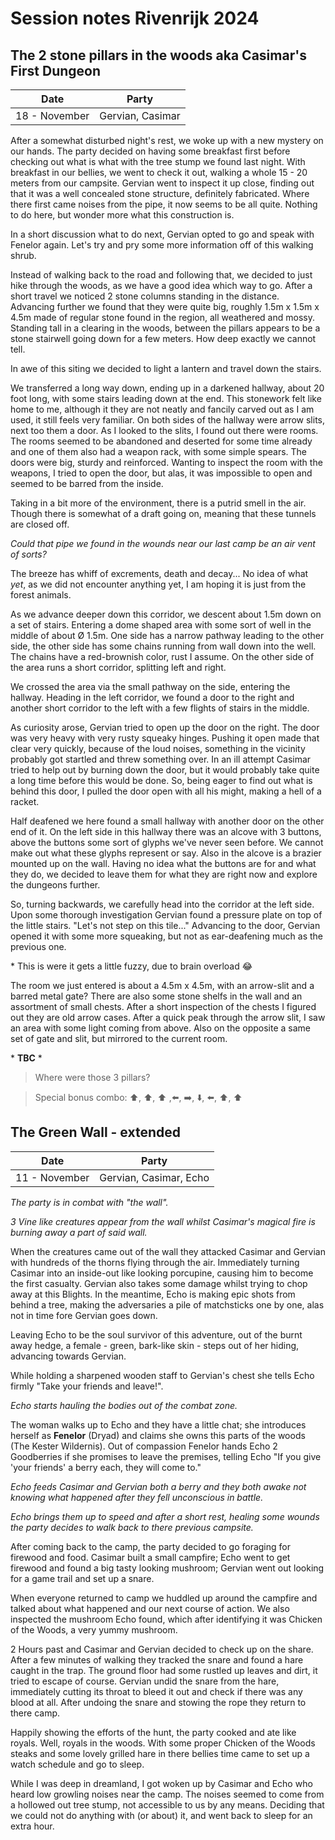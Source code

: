 # Session notes Rivenrijk 2024

## The 2 stone pillars in the woods aka Casimar's First Dungeon

| Date | Party
|-|-
| 18 - November | Gervian, Casimar

After a somewhat disturbed night's rest, we woke up with a new mystery on our hands.
The party decided on having some breakfast first before checking out what is what with the tree stump we found last night.
With breakfast in our bellies, we went to check it out, walking a whole 15 - 20 meters from our campsite.
Gervian went to inspect it up close, finding out that it was a well concealed stone structure, definitely fabricated. Where there first came noises from the pipe, it now seems to be all quite. Nothing to do here, but wonder more what this construction is.

In a short discussion what to do next, Gervian opted to go and speak with Fenelor again. Let's try and pry some more information off of this walking shrub.

Instead of walking back to the road and following that, we decided to just hike through the woods, as we have a good idea which way to go. After a short travel we noticed 2 stone columns standing in the distance. Advancing further we found that they were quite big, roughly 1.5m x 1.5m x 4.5m made of regular stone found in the region, all weathered and mossy. Standing tall in a clearing in the woods, between the pillars appears to be a stone stairwell going down for a few meters. How deep exactly we cannot tell.

In awe of this siting we decided to light a lantern and travel down the stairs.

We transferred a long way down, ending up in a darkened hallway, about 20 foot long, with some stairs leading down at the end. This stonework felt like home to me, although it they are not neatly and fancily carved out as I am used, it still feels very familiar.
On both sides of the hallway were arrow slits, next too them a door. As I looked to the slits, I found out there were rooms. The rooms seemed to be abandoned and deserted for some time already and one of them also had a weapon rack, with some simple spears.
The doors were big, sturdy and reinforced. Wanting to inspect the room with the weapons, I tried to open the door, but alas, it was impossible to open and seemed to be barred from the inside.

Taking in a bit more of the environment, there is a putrid smell in the air. Though there is somewhat of a draft going on, meaning that these tunnels are closed off.

*Could that pipe we found in the wounds near our last camp be an air vent of sorts?*

The breeze has whiff of excrements, death and decay... No idea of what *yet*, as we did not encounter anything yet, I am hoping it is just from the forest animals.

As we advance deeper down this corridor, we descent about 1.5m down on a set of stairs.
Entering a dome shaped area with some sort of well in the middle of about Ø 1.5m. One side has a narrow pathway leading to the other side, the other side has some chains running from wall down into the well. The chains have a red-brownish color, rust I assume.
On the other side of the area runs a short corridor, splitting left and right.

We crossed the area via the small pathway on the side, entering the hallway. Heading in the left corridor, we found a door to the right and another short corridor to the left with a few flights of stairs in the middle.

As curiosity arose, Gervian tried to open up the door on the right. The door was very heavy with very rusty squeaky hinges. Pushing it open made that clear very quickly, because of the loud noises, something in the vicinity probably got startled and threw something over.
In an ill attempt Casimar tried to help out by burning down the door, but it would probably take quite a long time before this would be done.
So, being eager to find out what is behind this door, I pulled the door open with all his might, making a hell of a racket.

Half deafened we here found a small hallway with another door on the other end of it. On the left side in this hallway there was an alcove with 3 buttons, above the buttons some sort of glyphs we've never seen before. We cannot make out what these glyphs represent or say. Also in the alcove is a brazier mounted up on the wall.
Having no idea what the buttons are for and what they do, we decided to leave them for what they are right now and explore the dungeons further.

So, turning backwards, we carefully head into the corridor at the left side. Upon some thorough investigation Gervian found a pressure plate on top of the little stairs. "Let's not step on this tile..."
Advancing to the door, Gervian opened it with some more squeaking, but not as ear-deafening much as the previous one.

\* This is were it gets a little fuzzy, due to brain overload 😂

The room we just entered is about a 4.5m x 4.5m, with an arrow-slit and a barred metal gate? There are also some stone shelfs in the wall and an assortment of small chests. After a short inspection of the chests I figured out they are old arrow cases.
After a quick peak through the arrow slit, I saw an area with some light coming from above. Also on the opposite a same set of gate and slit, but mirrored to the current room.

\* __TBC__ \*

> Where were those 3 pillars?

> Special bonus combo: ⬆️, ⬆️, ⬆️ ,⬅️, ➡️, ⬇️, ⬅️, ⬆️, ⬆️

## The Green Wall - extended

| Date | Party
|-|-
| 11 - November | Gervian, Casimar, Echo

*The party is in combat with "the wall".*

*3 Vine like creatures appear from the wall whilst Casimar's magical fire is burning away a part of said wall.*

When the creatures came out of the wall they attacked Casimar and Gervian with hundreds of the thorns flying through the air. Immediately turning Casimar into an inside-out like looking porcupine, causing him to become the first casualty. Gervian also takes some damage whilst trying to chop away at this Blights. In the meantime, Echo is making epic shots from behind a tree, making the adversaries a pile of matchsticks one by one, alas not in time fore Gervian goes down.

Leaving Echo to be the soul survivor of this adventure, out of the burnt away hedge, a female - green, bark-like skin - steps out of her hiding, advancing towards Gervian.

While holding a sharpened wooden staff to Gervian's chest she tells Echo firmly "Take your friends and leave!".

*Echo starts hauling the bodies out of the combat zone.*

The woman walks up to Echo and they have a little chat; she introduces herself as __Fenelor__ (Dryad) and claims she owns this parts of the woods (The Kester Wildernis). Out of compassion Fenelor hands Echo 2 Goodberries if she promises to leave the premises, telling Echo "If you give 'your friends' a berry each, they will come to."

*Echo feeds Casimar and Gervian both a berry and they both awake not knowing what happened after they fell unconscious in battle.*

*Echo brings them up to speed and after a short rest, healing some wounds the party decides to walk back to there previous campsite.*

After coming back to the camp, the party decided to go foraging for firewood and food. Casimar built a small campfire; Echo went to get firewood and found a big tasty looking mushroom; Gervian went out looking for a game trail and set up a snare.

When everyone returned to camp we huddled up around the campfire and talked about what happened and our next course of action. We also inspected the mushroom Echo found, which after identifying it was Chicken of the Woods, a very yummy mushroom.

2 Hours past and Casimar and Gervian decided to check up on the share. After a few minutes of walking they tracked the snare and found a hare caught in the trap. The ground floor had some rustled up leaves and dirt, it tried to escape of course. Gervian undid the snare from the hare, immediately cutting its throat to bleed it out and check if there was any blood at all. After undoing the snare and stowing the rope they return to there camp.

Happily showing the efforts of the hunt, the party cooked and ate like royals. Well, royals in the woods. With some proper Chicken of the Woods steaks and some lovely grilled hare in there bellies time came to set up a watch schedule and go to sleep.

While I was deep in dreamland, I got woken up by Casimar and Echo who heard low growling noises near the camp. The noises seemed to come from a hollowed out tree stump, not accessible to us by any means. Deciding that we could not do anything with (or about) it, and went back to sleep for an extra hour.
